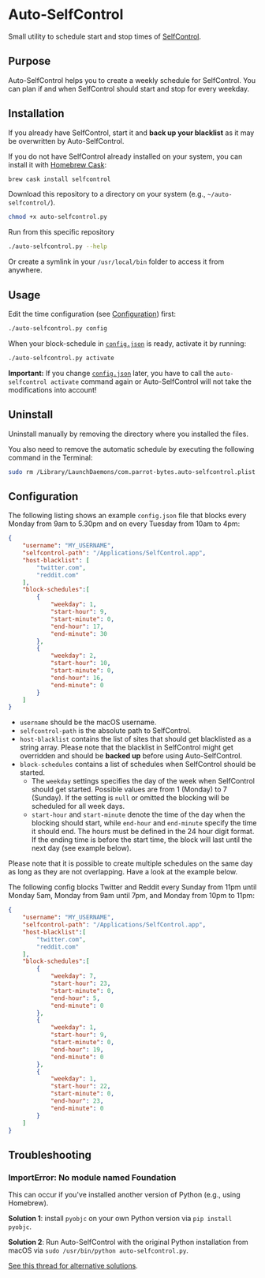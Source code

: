 # Auto-SelfControl

Small utility to schedule start and stop times of
[SelfControl](https://selfcontrolapp.com).

## Purpose

Auto-SelfControl helps you to create a weekly schedule for SelfControl. You can
plan if and when SelfControl should start and stop for every weekday.

## Installation

If you already have SelfControl, start it and **back up your blacklist** as it
may be overwritten by Auto-SelfControl.

If you do not have SelfControl already installed on your system, you can
install it with [Homebrew Cask](https://caskroom.github.io/):

```sh
brew cask install selfcontrol
```

Download this repository to a directory on your system (e.g., `~/auto-selfcontrol/`).

```sh
chmod +x auto-selfcontrol.py
```

Run from this specific repository

```sh
./auto-selfcontrol.py --help
```

Or create a symlink in your `/usr/local/bin` folder to access it from anywhere.

## Usage

Edit the time configuration (see [Configuration](#configuration)) first:

```sh
./auto-selfcontrol.py config
```

When your block-schedule in [`config.json`](config.json) is ready, activate it by
running:

```sh
./auto-selfcontrol.py activate
```

__Important:__ If you change [`config.json`](config.json) later, you have to call the
`auto-selfcontrol activate` command again or Auto-SelfControl will not take the
modifications into account!

## Uninstall

Uninstall manually by removing the directory where you installed the files.

You also need to remove the automatic schedule by executing the following command in
the Terminal:

```sh
sudo rm /Library/LaunchDaemons/com.parrot-bytes.auto-selfcontrol.plist
```

## Configuration

The following listing shows an example `config.json` file that blocks every Monday
from 9am to 5.30pm and on every Tuesday from 10am to 4pm:

```json
{
    "username": "MY_USERNAME",
    "selfcontrol-path": "/Applications/SelfControl.app",
    "host-blacklist": [
        "twitter.com",
        "reddit.com"
    ],
    "block-schedules":[
        {
            "weekday": 1,
            "start-hour": 9,
            "start-minute": 0,
            "end-hour": 17,
            "end-minute": 30
        },
        {
            "weekday": 2,
            "start-hour": 10,
            "start-minute": 0,
            "end-hour": 16,
            "end-minute": 0
        }
    ]
}
```

- `username` should be the macOS username.
- `selfcontrol-path` is the absolute path to SelfControl.
- `host-blacklist` contains the list of sites that should get blacklisted as a string
  array. Please note that the blacklist in SelfControl might get overridden and should
  be __backed up__ before using Auto-SelfControl.
- `block-schedules` contains a list of schedules when SelfControl should be started.
  - The `weekday` settings specifies the day of the week when SelfControl should get
    started. Possible values are from 1 (Monday) to 7 (Sunday). If the setting is
    `null` or omitted the blocking will be scheduled for all week days.
  - `start-hour` and `start-minute` denote the time of the day when the blocking
    should start, while `end-hour` and `end-minute` specify the time it should end. The
    hours must be defined in the 24 hour digit format. If the ending time is before the
    start time, the block will last until the next day (see example below).

Please note that it is possible to create multiple schedules on the same day as long
as they are not overlapping. Have a look at the example below.

The following config blocks Twitter and Reddit every Sunday from 11pm until Monday
5am, Monday from 9am until 7pm, and Monday from 10pm to 11pm:

```json
{
    "username": "MY_USERNAME",
    "selfcontrol-path": "/Applications/SelfControl.app",
    "host-blacklist":[
        "twitter.com",
        "reddit.com"
    ],
    "block-schedules":[
        {
            "weekday": 7,
            "start-hour": 23,
            "start-minute": 0,
            "end-hour": 5,
            "end-minute": 0
        },
        {
            "weekday": 1,
            "start-hour": 9,
            "start-minute": 0,
            "end-hour": 19,
            "end-minute": 0
        },
        {
            "weekday": 1,
            "start-hour": 22,
            "start-minute": 0,
            "end-hour": 23,
            "end-minute": 0
        }
    ]
}
```

## Troubleshooting

### ImportError: No module named Foundation

This can occur if you've installed another version of Python (e.g., using Homebrew).

__Solution 1__: install `pyobjc` on your own Python version via `pip install pyobjc`.

__Solution 2__: Run Auto-SelfControl with the original Python installation from macOS
via `sudo /usr/bin/python auto-selfcontrol.py`.

[See this thread for alternative
solutions](https://stackoverflow.com/questions/1614648/importerror-no-module-named-foundation#1616361).
